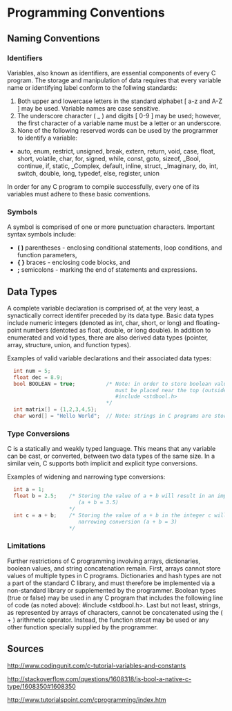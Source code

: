# Programming Conventions

## Naming Conventions

### Identifiers

Variables, also known as identifiers, are essential components of every C program. The storage and manipulation of data requires that every variable name or identifying label conform to the follwing standards:

1. Both upper and lowercase letters in the standard alphabet [ a-z and A-Z ] may be used. Variable names are case sensitive.
2. The underscore character ( _ ) and digits [ 0-9 ] may be used; however, the first character of a variable name must be a letter or an underscore.
3. None of the following reserved words can be used by the programmer to identify a variable: 
  * auto, enum, restrict, unsigned, break, extern, return, void, case, float, short, volatile, char, for, signed, while,         const, goto, sizeof, _Bool, continue, if, static, _Complex, default, inline, struct, _Imaginary, do, int, switch,            double, long, typedef, else, register, union

In order for any C program to compile successfully, every one of its variables must adhere to these basic conventions.

### Symbols

A symbol is comprised of one or more punctuation characters. Important syntax symbols include:
* **( )** parentheses - enclosing conditional statements, loop conditions, and function parameters, 
* **{ }** braces - enclosing code blocks, and 
* **;** semicolons - marking the end of statements and expressions.

## Data Types

A complete variable declaration is comprised of, at the very least, a synactically correct identifer preceded by its data type. Basic data types include numeric integers (denoted as int, char, short, or long) and floating-point numbers (dentoted as float, double, or long double). In addition to enumerated and void types, there are also derived data types (pointer, array, structure, union, and function types).

Examples of valid variable declarations and their associated data types: 

```c
  int num = 5;
  float dec = 8.9;
  bool BOOLEAN = true;          /* Note: in order to store boolean values, the following line of code 
                                   must be placed near the top (outside main()) of the program: 
                                   #include <stdbool.h> 
                                */
  int matrix[] = {1,2,3,4,5};
  char word[] = "Hello World";  // Note: strings in C programs are stored as arrays of characters
```

### Type Conversions

C is a statically and weakly typed language. This means that any variable can be cast, or converted, between two data types of the same size. In a similar vein, C supports both implicit and explicit type conversions. 

Examples of widening and narrowing type conversions:

```c
  int a = 1;
  float b = 2.5;    /* Storing the value of a + b will result in an implicit widening conversion 
	                   (a + b = 3.5)
	                */
  int c = a + b;    /* Storing the value of a + b in the integer c will result in an explicit 
	                   narrowing conversion (a + b = 3) 
	                */
```
### Limitations

Further restrictions of C programming involving arrays, dictionaries, boolean values, and string concatenation remain. First, arrays cannot store values of multiple types in C programs. Dictionaries and hash types are not a part of the standard C library, and must therefore be implemented via a non-standard library or supplemented by the programmer. Boolean types (true or false) may be used in any C program that includes the following line of code (as noted above): #include <stdbool.h>. Last but not least, strings, as represented by arrays of characters, cannot be concatenated using the ( + ) arithmetic operator. Instead, the function strcat may be used or any other function specially supplied by the programmer.  

## Sources

http://www.codingunit.com/c-tutorial-variables-and-constants

http://stackoverflow.com/questions/1608318/is-bool-a-native-c-type/1608350#1608350

http://www.tutorialspoint.com/cprogramming/index.htm


